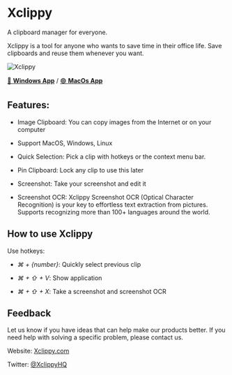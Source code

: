 # Xclippy

A clipboard manager for everyone.

Xclippy is a tool for anyone who wants to save time in their office life. Save clipboards and reuse them whenever you want.

![Xclippy](banner.png "Xclippy")

[🔵 **Windows App**](https://github.com/doankhoi/xclippy-releases/releases/download/v2.1.2/Xclippy.Setup.2.1.2.exe)
/
[🟢 **MacOs App**](https://github.com/doankhoi/xclippy-releases/releases/download/v2.1.2/Xclippy-2.1.2.dmg)

## Features:

- Image Clipboard: You can copy images from the Internet or on your computer

- Support MacOS, Windows, Linux

- Quick Selection: Pick a clip with hotkeys or the context menu bar.

- Pin Clipboard: Lock any clip to use this later

- Screenshot: Take your screenshot and edit it

- Screenshot OCR: Xclippy Screenshot OCR (Optical Character Recognition) is your key to effortless text extraction from pictures. Supports recognizing more than 100+ languages around the world.

## How to use Xclippy

Use hotkeys:

- *⌘ + {number}*: Quickly select previous clip

- *⌘ + ⇧ + V*: Show application

- *⌘ + ⇧ + X*: Take a screenshot and screenshot OCR

## Feedback

Let us know if you have ideas that can help make our products better. If you need help with solving a specific problem, please contact us.

Website: [Xclippy.com](https://xclippy.com/)

Twitter: [@XclippyHQ](https://twitter.com/XclippyHQ)
